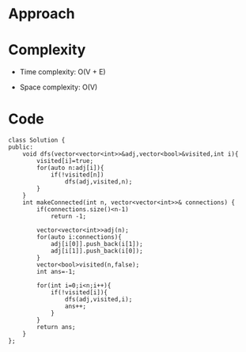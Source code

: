 # Approach
<!-- Describe your approach to solving the problem. -->

# Complexity
- Time complexity: O(V + E)
<!-- Add your time complexity here, e.g. $$O(n)$$ -->

- Space complexity: O(V)
<!-- Add your space complexity here, e.g. $$O(n)$$ -->

# Code
```
class Solution {
public:
    void dfs(vector<vector<int>>&adj,vector<bool>&visited,int i){
        visited[i]=true;
        for(auto n:adj[i]){
            if(!visited[n])
                dfs(adj,visited,n);
        }
    }
    int makeConnected(int n, vector<vector<int>>& connections) {
        if(connections.size()<n-1)
            return -1;
        
        vector<vector<int>>adj(n);
        for(auto i:connections){
            adj[i[0]].push_back(i[1]);
            adj[i[1]].push_back(i[0]);
        }
        vector<bool>visited(n,false);
        int ans=-1;

        for(int i=0;i<n;i++){
            if(!visited[i]){
                dfs(adj,visited,i);
                ans++;
            }
        }
        return ans;
    }
};
```